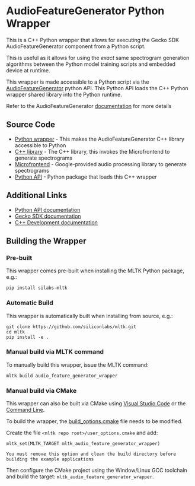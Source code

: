 # AudioFeatureGenerator Python Wrapper

This is a C++ Python wrapper that allows for executing the Gecko SDK AudioFeatureGenerator component from a Python script.

This is useful as it allows for using the _exact_ same spectrogram generation algorithms between the Python model training scripts
and embedded device at runtime.


This wrapper is made accessible to a Python script via the [AudioFeatureGenerator](mltk.core.preprocess.audio.audio_feature_generator.AudioFeatureGenerator) python API.
This Python API loads the C++ Python wrapper shared library into the Python runtime.

Refer to the AudioFeatureGenerator [documentation](../../../../docs/audio/audio_feature_generator.md) for more details


## Source Code

- [Python wrapper](../../cpp/audio_feature_generator_wrapper) - This makes the AudioFeatureGenerator C++ library accessible to Python
- [C++ library](../../cpp/shared/gecko_sdk/audio_feature_generation) - The C++ library, this invokes the Microfrontend to generate spectrograms
- [Microfrontend](../../cpp/shared/microfrontend) - Google-provided audio processing library to generate spectrograms
- [Python API](../../mltk/core/preprocess/audio/audio_feature_generator) - Python package that loads this C++ wrapper 


## Additional Links

- [Python API documentation](mltk.core.preprocess.audio.audio_feature_generator.AudioFeatureGenerator)
- [Gecko SDK documentation](https://docs.silabs.com/gecko-platform/latest/machine-learning/api/group-ml-audio-feature-generation)
- [C++ Development documentation](../../../../docs/cpp_development/index.md)


## Building the Wrapper

### Pre-built

This wrapper comes pre-built when installing the MLTK Python package, e.g.:

```shell 
pip install silabs-mltk
```


### Automatic Build

This wrapper is automatically built when installing from source, e.g.:

```shell
git clone https://github.com/siliconlabs/mltk.git
cd mltk
pip install -e .
```

### Manual build via MLTK command

To manually build this wrapper, issue the MLTK command:

```shell
mltk build audio_feature_generator_wrapper
```


### Manual build via CMake

This wrapper can also be built via CMake using [Visual Studio Code](../../../../docs/cpp_development/vscode.md) or the [Command Line](../../../../docs/cpp_development/command_line.md).

To build the wrapper, the [build_options.cmake](../../../../docs/cpp_development/build_options.md) file needs to be modified.

Create the file `<mltk repo root>/user_options.cmake` and add:

```
mltk_set(MLTK_TARGET mltk_audio_feature_generator_wrapper)
```

```{note}
You must remove this option and clean the build directory before building the example applications
```

Then configure the CMake project using the Window/Linux GCC toolchain and build the target: `mltk_audio_feature_generator_wrapper`.

